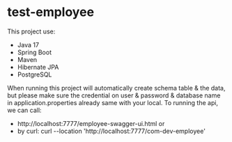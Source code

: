# test-employee

This project use:
- Java 17
- Spring Boot
- Maven
- Hibernate JPA
- PostgreSQL

When running this project will automatically create schema table & the data, but please make sure the credential on user & password & database name in application.properties already same with your local.
To running the api, we can call: 
- http://localhost:7777/employee-swagger-ui.html or 
- by curl: curl --location 'http://localhost:7777/com-dev-employee'
